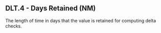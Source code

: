 ## DLT.4 - Days Retained (NM)

The length of time in days that the value is retained for computing delta checks.
